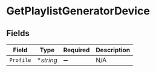 # GetPlaylistGeneratorDevice


## Fields

| Field              | Type               | Required           | Description        |
| ------------------ | ------------------ | ------------------ | ------------------ |
| `Profile`          | **string*          | :heavy_minus_sign: | N/A                |